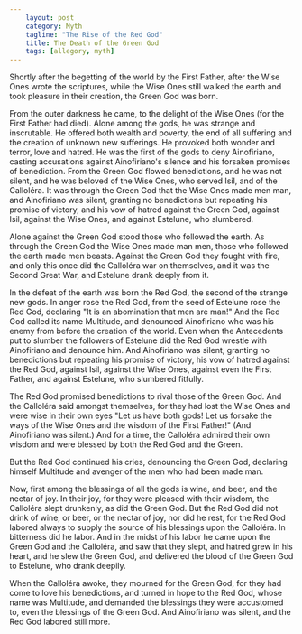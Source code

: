 ```yaml
---                                                 
    layout: post                                    
    category: Myth                              
    tagline: "The Rise of the Red God"
    title: The Death of the Green God                               
    tags: [allegory, myth]   
---
```


Shortly after the begetting of the world by the First Father, after the Wise Ones wrote the scriptures, while the Wise Ones still walked the earth and took pleasure in their creation, the Green God was born.

<!-- more -->

From the outer darkness he came, to the delight of the Wise Ones (for the First Father had died). Alone among the gods, he was strange and inscrutable. He offered both wealth and poverty, the end of all suffering and the creation of unknown new sufferings. He provoked both wonder and terror, love and hatred. He was the first of the gods to deny Ainofiriano, casting accusations against Ainofiriano's silence and his forsaken promises of benediction. From the Green God flowed benedictions, and he was not silent, and he was beloved of the Wise Ones, who served Isil, and of the Calloléra. It was through the Green God that the Wise Ones made men man, and Ainofiriano was silent, granting no benedictions but repeating his promise of victory, and his vow of hatred against the Green God, against Isil, against the Wise Ones, and against Estelune, who slumbered.

Alone against the Green God stood those who followed the earth. As through the Green God the Wise Ones made man men, those who followed the earth made men beasts. Against the Green God they fought with fire, and only this once did the Calloléra war on themselves, and it was the Second Great War, and Estelune drank deeply from it. 

In the defeat of the earth was born the Red God, the second of the strange new gods. In anger rose the Red God, from the seed of Estelune rose the Red God, declaring "It is an abomination that men are man!" And the Red God called its name Multitude, and denounced Ainofiriano who was his enemy from before the creation of the world. Even when the Antecedents put to slumber the followers of Estelune did the Red God wrestle with Ainofiriano and denounce him. And Ainofiriano was silent, granting no benedictions but repeating his promise of victory, his vow of hatred against the Red God, against Isil, against the Wise Ones, against even the First Father, and against Estelune, who slumbered fitfully.

The Red God promised benedictions to rival those of the Green God. And the Calloléra said amongst themselves, for they had lost the Wise Ones and were wise in their own eyes "Let us have both gods! Let us forsake the ways of the Wise Ones and the wisdom of the First Father!" (And Ainofiriano was silent.) And for a time, the Calloléra admired their own wisdom and were blessed by both the Red God and the Green.

But the Red God continued his cries, denouncing the Green God, declaring himself Multitude and avenger of the men who had been made man.

Now, first among the blessings of all the gods is wine, and beer, and the nectar of joy. In their joy, for they were pleased with their wisdom, the Calloléra slept drunkenly, as did the Green God. But the Red God did not drink of wine, or beer, or the nectar of joy, nor did he rest, for the Red God labored always to supply the source of his blessings upon the Calloléra. In bitterness did he labor. And in the midst of his labor he came upon the Green God and the Calloléra, and saw that they slept, and hatred grew in his heart, and he slew the Green God, and delivered the blood of the Green God to Estelune, who drank deepily.

When the Calloléra awoke, they mourned for the Green God, for they had come to love his benedictions, and turned in hope to the Red God, whose name was Multitude, and demanded the blessings they were accustomed to, even the blessings of the Green God. And Ainofiriano was silent, and the Red God labored still more. 
